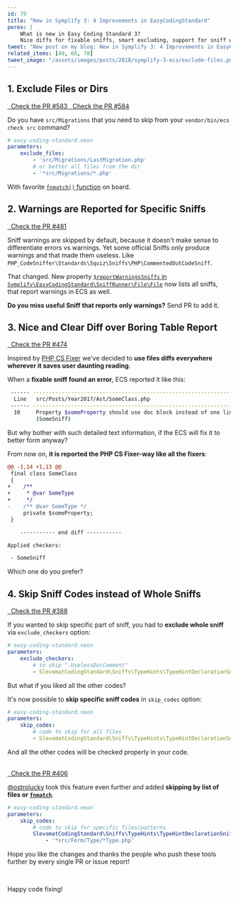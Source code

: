 ```yaml
---
id: 79
title: "New in Symplify 3: 4 Improvements in EasyCodingStandard"
perex: |
    What is new in Easy Coding Standard 3?
    Nice diffs for fixable sniffs, smart excluding, support for sniff warnings and one more...
tweet: "New post on my blog: New in Symplify 3: 4 Improvements in EasyCodingStandard #codingstandard php"
related_items: [49, 68, 70]
tweet_image: "/assets/images/posts/2018/symplify-3-ecs/exclude-files.png"
---
```


## 1. Exclude Files or Dirs

<a href="https://github.com/Symplify/Symplify/pull/583" class="btn btn-dark btn-sm mt-2 mb-3 pull-left">
    <em class="fa fa-github"></em>
    &nbsp;
    Check the PR #583
</a>

<a href="https://github.com/Symplify/Symplify/pull/584" class="btn btn-dark btn-sm mt-2 mb-3 ml-2">
    <em class="fa fa-github"></em>
    &nbsp;
    Check the PR #584
</a>

Do you have `src/Migrations` that you need to skip from your `vendor/bin/ecs check src` command?

```yaml
# easy-coding-standard.neon
parameters:
    exclude_files:
        - 'src/Migrations/LastMigration.php'
        # or better all files from the dir
        - '*src/Migrations/*.php'
```

With favorite [`fnmatch()` function](http://php.net/manual/en/function.fnmatch.php) on board.

## 2. Warnings are Reported for Specific Sniffs

<a href="https://github.com/Symplify/Symplify/pull/481" class="btn btn-dark btn-sm mb-3 mt-2">
    <em class="fa fa-github"></em>
    &nbsp;
    Check the PR #481
</a>

Sniff warnings are skipped by default, because it doesn't make sense to differentiate errors vs warnings. Yet some official Sniffs only produce warnings and that made them useless. Like `PHP_CodeSniffer\Standards\Squiz\Sniffs\PHP\CommentedOutCodeSniff`.

That changed. New property [`$reportWarningsSniffs` in `Symplify\EasyCodingStandard\SniffRunner\File\File`](https://github.com/Symplify/Symplify/blob/3d058becb57efefe2307c88ee94acbfbd15ebd1c/packages/EasyCodingStandard/packages/SniffRunner/src/File/File.php#L52) now lists all sniffs, that report warnings in ECS as well.

**Do you miss useful Sniff that reports only warnings?** Send PR to add it.

## 3. Nice and Clear Diff over Boring Table Report

<a href="https://github.com/Symplify/Symplify/pull/474" class="btn btn-dark btn-sm mb-3 mt-2">
    <em class="fa fa-github"></em>
    &nbsp;
    Check the PR #474
</a>

Inspired by [PHP CS Fixer](https://github.com/friendsofphp/php-cs-fixer) we've decided to **use files diffs everywhere wherever it saves user daunting reading**.

When a **fixable sniff found an error**, ECS reported it like this:

```bash
 ------ --------------------------------------------------------------------------------------------
  Line   src/Posts/Year2017/Ast/SomeClass.php
 ------ --------------------------------------------------------------------------------------------
  10     Property $someProperty should use doc block instead of one liner
         (SomeSniff)
```

But why bother with such detailed text information, if the ECS will fix it to better form anyway?

From now on, **it is reported the PHP CS Fixer-way like all the fixers**:

```diff
@@ -1,14 +1,13 @@
 final class SomeClass
 {
+    /**
+     * @var SomeType
+     */
-    /** @var SomeType */
     private $someProperty;
 }

    ----------- end diff -----------

Applied checkers:

 - SomeSniff
```

Which one do you prefer?

## 4. Skip Sniff Codes instead of Whole Sniffs

<a href="https://github.com/Symplify/Symplify/pull/388" class="btn btn-dark btn-sm mb-3 mt-2">
    <em class="fa fa-github"></em>
    &nbsp;
    Check the PR #388
</a>

If you wanted to skip specific part of sniff, you had to **exclude whole sniff** via `exclude_checkers` option:

```yaml
# easy-coding-standard.neon
parameters:
    exclude_checkers:
        # to skip ".UselessDocComment"
        - SlevomatCodingStandard\Sniffs\TypeHints\TypeHintDeclarationSniff
```

But what if you liked all the other codes?

It's now possible to **skip specific sniff codes** in `skip_codes` option:

```yaml
# easy-coding-standard.neon
parameters:
    skip_codes:
        # code to skip for all files
        - SlevomatCodingStandard\Sniffs\TypeHints\TypeHintDeclarationSniff.UselessDocComment
```

And all the other codes will be checked properly in your code.

<br>

<a href="https://github.com/Symplify/Symplify/pull/406" class="btn btn-dark btn-sm mb-3 mt-2">
    <em class="fa fa-github"></em>
    &nbsp;
    Check the PR #406
</a>

[@ostrolucky](https://github.com/ostrolucky) took this feature even further and added  **skipping by list of files or [`fnmatch`](http://php.net/manual/en/function.fnmatch.php)**.

```yaml
# easy-coding-standard.neon
parameters:
    skip_codes:
        # code to skip for specific files/patterns
        SlevomatCodingStandard\Sniffs\TypeHints\TypeHintDeclarationSniff.MissingTraversableParameterTypeHintSpecification:
            - '*src/Form/Type/*Type.php'
```

Hope you like the changes and thanks the people who push these tools further by every single PR or issue report!

<br>

Happy code fixing!
